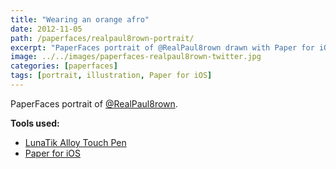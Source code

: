 ```yaml
---
title: "Wearing an orange afro"
date: 2012-11-05
path: /paperfaces/realpaul8rown-portrait/
excerpt: "PaperFaces portrait of @RealPaul8rown drawn with Paper for iOS on an iPad."
image: ../../images/paperfaces-realpaul8rown-twitter.jpg
categories: [paperfaces]
tags: [portrait, illustration, Paper for iOS]
---
```


PaperFaces portrait of [@RealPaul8rown](https://twitter.com/RealPaul8rown).

**Tools used:**

- [LunaTik Alloy Touch Pen](https://www.amazon.com/gp/product/B00821TR7G/ref=as_li_ss_tl?ie=UTF8&tag=mademist-20&linkCode=as2&camp=1789&creative=390957&creativeASIN=B00821TR7G)
- [Paper for iOS](https://paper.bywetransfer.com/)
